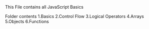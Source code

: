 This File contains all JavaScript Basics

Folder contents
1.Basics
2.Control Flow
3.Logical Operators
4.Arrays
5.Objects
6.Functions
 
